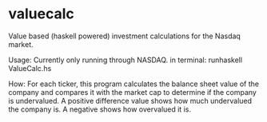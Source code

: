 valuecalc
=========

Value based (haskell powered) investment calculations for the Nasdaq market.

Usage:
Currently only running through NASDAQ. in terminal: runhaskell ValueCalc.hs

How:
For each ticker, this program calculates the balance sheet value of the company and compares it with the market cap to determine if the company is undervalued. A positive difference value shows how much undervalued the company is. A negative shows how overvalued it is.
